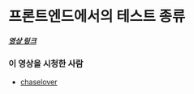 # 프론트엔드에서의 테스트 종류

##### [영상 링크](https://www.youtube.com/watch?v=pkYUcKWOqPs&list=RDCMUC-mOekGSesms0agFntnQang&start_radio=1&t=196s)

### 이 영상을 시청한 사람

- [chaselover](https://github.com/chaselover)

